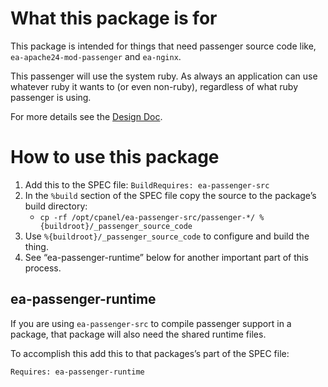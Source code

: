 # What this package is for

This package is intended for things that need passenger source code like, `ea-apache24-mod-passenger` and `ea-nginx`.

This passenger will use the system ruby. As always an application can use whatever ruby it wants to (or even non-ruby), regardless of what ruby passenger is using.

For more details see the [Design Doc](DESIGN.md).

# How to use this package

1. Add this to the SPEC file: `BuildRequires: ea-passenger-src`
2. In the `%build` section of the SPEC file copy the source to the package’s build directory:
   * `cp -rf /opt/cpanel/ea-passenger-src/passenger-*/ %{buildroot}/_passenger_source_code`
3. Use `%{buildroot}/_passenger_source_code` to configure and build the thing.
4. See “ea-passenger-runtime” below for another important part of this process.

## ea-passenger-runtime

If you are using `ea-passenger-src` to compile passenger support in a package, that package will also need the shared runtime files.

To accomplish this add this to that packages’s part of the SPEC file:

`Requires: ea-passenger-runtime`
